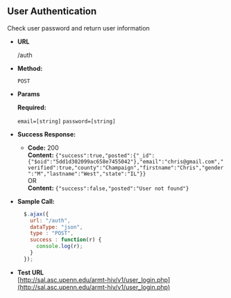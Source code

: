 **User Authentication**
----
  Check user password and return user information

* **URL**

  /auth

* **Method:**

  `POST`

*  **Params**

   **Required:**

   `email=[string]`
   `password=[string]`


* **Success Response:**

  * **Code:** 200 <br />
    **Content:** `{"success":true,"posted":{"_id":{"$oid":"5dd1d302099ac658e7455042"},"email":"chris@gmail.com","verified":true,"county":"Champaign","firstname":"Chris","gender":"M","lastname":"West","state":"IL"}}`<br />
     OR <br />
    **Content:** `{"success":false,"posted":"User not found"}`

* **Sample Call:**

  ```javascript
    $.ajax({
      url: "/auth",
      dataType: "json",
      type : "POST",
      success : function(r) {
        console.log(r);
      }
    });
  ```
*  **Test URL**<br>
[http://sal.asc.upenn.edu/armt-hiv/v1/user_login.php](http://sal.asc.upenn.edu/armt-hiv/v1/user_login.php)
